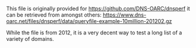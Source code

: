 This file is originally provided for https://github.com/DNS-OARC/dnsperf
it can be retrieved from amongst others:
  https://www.dns-oarc.net/files/dnsperf/data/queryfile-example-10million-201202.gz

While the file is from 2012, it is a very decent way to test a long list of a variety of domains.

